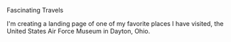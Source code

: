 Fascinating Travels

I'm creating a landing page of one of my favorite places I have visited, the United States Air Force Museum in Dayton, Ohio.